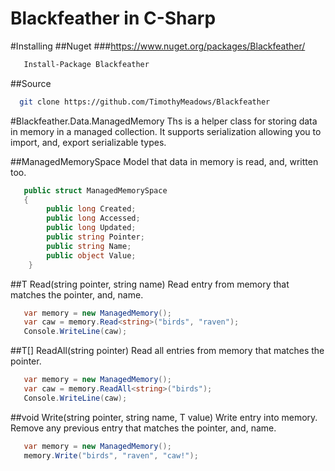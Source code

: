 # Blackfeather in C-Sharp
#Installing
##Nuget
###https://www.nuget.org/packages/Blackfeather/
```bash
   Install-Package Blackfeather 
```
##Source
```bash
  git clone https://github.com/TimothyMeadows/Blackfeather
```
#Blackfeather.Data.ManagedMemory
Ths is a helper class for storing data in memory in a managed collection. It supports serialization allowing you to import, and, export serializable types.

##ManagedMemorySpace
Model that data in memory is read, and, written too.
```cs
   public struct ManagedMemorySpace
   {
        public long Created;
        public long Accessed;
        public long Updated;
        public string Pointer;
        public string Name;
        public object Value;
    }
```
##T Read<T>(string pointer, string name)
Read entry from memory that matches the pointer, and, name.
```cs
   var memory = new ManagedMemory();
   var caw = memory.Read<string>("birds", "raven");
   Console.WriteLine(caw);
```
##T[] ReadAll(string pointer)
Read all entries from memory that matches the pointer.
```cs
   var memory = new ManagedMemory();
   var caw = memory.ReadAll<string>("birds");
   Console.WriteLine(caw);
```
##void Write(string pointer, string name, T value)
Write entry into memory. Remove any previous entry that matches the pointer, and, name.
```cs
   var memory = new ManagedMemory();
   memory.Write("birds", "raven", "caw!");
```
